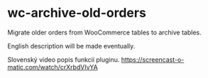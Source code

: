 # wc-archive-old-orders
Migrate older orders from WooCommerce tables to archive tables.

English description will be made eventually. 

Slovenský video popis funkcií pluginu. https://screencast-o-matic.com/watch/crXrbdVIvYA
